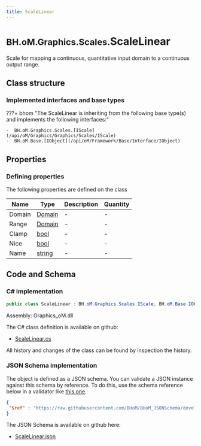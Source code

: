```yaml
---
title: ScaleLinear
---
```


# <small>BH.oM.Graphics.Scales.</small>**ScaleLinear**

Scale for mapping a continuous, quantitative input domain to a continuous output range.

## Class structure

### Implemented interfaces and base types

???+ bhom "The ScaleLinear is inheriting from the following base type(s) and implements the following interfaces:"

    -  BH.oM.Graphics.Scales.[IScale](/api/oM/Graphics/Graphics/Scales/IScale)
    -  BH.oM.Base.[IObject](/api/oM/Framework/Base/Interface/IObject)


## Properties



### Defining properties

The following properties are defined on the class

| Name             | Type             | Description      | Quantity         |
|------------------|------------------|------------------|------------------|
| Domain | [Domain](/api/oM/Framework/Data/Collections/Domain) | - | - |
| Range | [Domain](/api/oM/Framework/Data/Collections/Domain) | - | - |
| Clamp | [bool](https://learn.microsoft.com/en-us/dotnet/api/System.Boolean?view=netstandard-2.0) | - | - |
| Nice | [bool](https://learn.microsoft.com/en-us/dotnet/api/System.Boolean?view=netstandard-2.0) | - | - |
| Name | [string](https://learn.microsoft.com/en-us/dotnet/api/System.String?view=netstandard-2.0) | - | - |


## Code and Schema

### C# implementation

``` C# title="C#"
public class ScaleLinear : BH.oM.Graphics.Scales.IScale, BH.oM.Base.IObject
```

Assembly: Graphics_oM.dll

The C# class definition is available on github:

- [ScaleLinear.cs](https://github.com/BHoM/BHoM/blob/develop/Graphics_oM/Scales\ScaleLinear.cs)

All history and changes of the class can be found by inspection the history.
### JSON Schema implementation

The object is defined as a JSON schema. You can validate a JSON instance against this schema by reference. To do this, use the schema reference below in a validator like [this one](https://www.jsonschemavalidator.net/).

``` json title="JSON Schema"
{
 "$ref" : "https://raw.githubusercontent.com/BHoM/BHoM_JSONSchema/develop/Graphics_oM/Scales/ScaleLinear.json"
}
```

The JSON Schema is available on github here:

- [ScaleLinear.json](https://github.com/BHoM/BHoM_JSONSchema/blob/develop/Graphics_oM/Scales/ScaleLinear.json)
